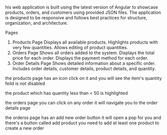 his web application is built using the latest version of Angular to showcase products, orders, and customers using provided JSON files. The application is designed to be responsive and follows best practices for structure, organization, and architecture.

Pages
1. Products Page
      Displays all available products.
      Highlights products with very few quantities.
      Allows editing of product quantities.
2. Orders Page
      Shows all orders added to the system.
      Displays the total price for each order.
      Displays the payment method for each order.
3. Order Details Page
      Shows detailed information about a specific order.
      Includes order details, customer details, product details, and quantity.



the products page has an icon click on it and you will see the item's quantity feild is not disabled 

the product which has quantity less than < 50 is highlighted

the orders page you can click on any order it will navigate you to the order details page 

the orderss page has an add new order button it will open a pop for you and there's a button called add product you need to add at least one product to create a new order

